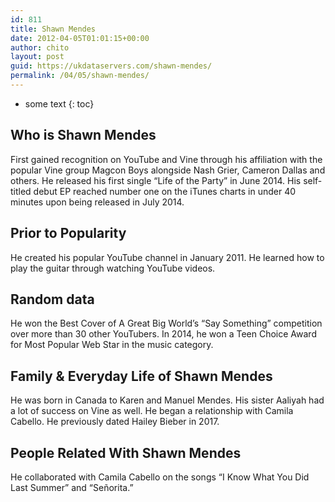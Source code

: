 ```yaml
---
id: 811
title: Shawn Mendes
date: 2012-04-05T01:01:15+00:00
author: chito
layout: post
guid: https://ukdataservers.com/shawn-mendes/
permalink: /04/05/shawn-mendes/
---
```


* some text
{: toc}
          
          
## Who is  Shawn Mendes
                  
                  
                  
First gained recognition on YouTube and Vine through his affiliation with the popular Vine group Magcon Boys alongside Nash Grier, Cameron Dallas and others. He released his first single &#8220;Life of the Party&#8221; in June 2014. His self-titled debut EP reached number one on the iTunes charts in under 40 minutes upon being released in July 2014. 
                  
                
                
                
## Prior to Popularity 
                  
                  
                  
He created his popular YouTube channel in January 2011. He learned how to play the guitar through watching YouTube videos. 
                  
                
                
                
## Random data 
                  
                  
                  
He won the Best Cover of A Great Big World&#8217;s &#8220;Say Something&#8221; competition over more than 30 other YouTubers. In 2014, he won a Teen Choice Award for Most Popular Web Star in the music category. 
                  
                
                
                
## Family & Everyday Life of Shawn Mendes
                  
                  
                  
He was born in Canada to Karen and Manuel Mendes. His sister Aaliyah had a lot of success on Vine as well. He began a relationship with Camila Cabello. He previously dated Hailey Bieber in 2017. 
                  
                
                
                
## People Related With  Shawn Mendes
                  
                  
                  
He collaborated with Camila Cabello on the songs &#8220;I Know What You Did Last Summer&#8221; and &#8220;Señorita.&#8221; 
                  
                
              
            
          
          
          
    
    
  

